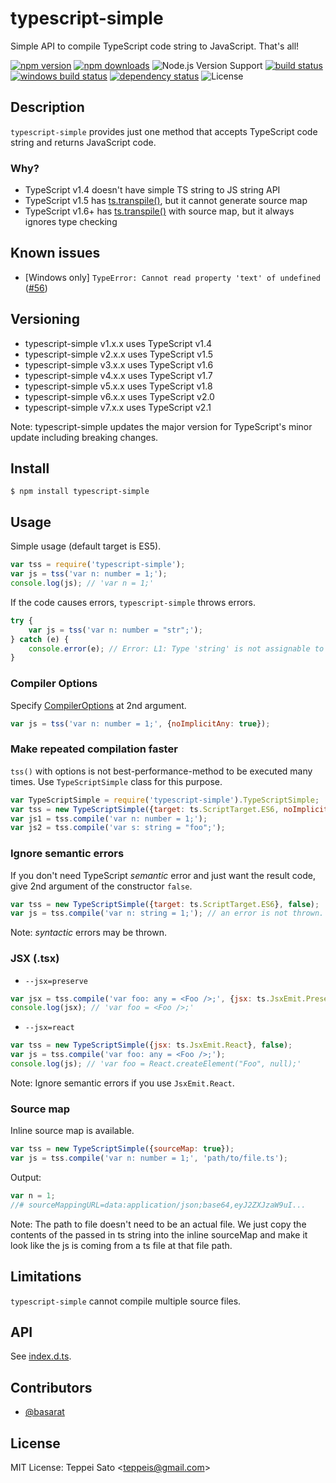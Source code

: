 typescript-simple
======

Simple API to compile TypeScript code string to JavaScript. That's all!

[![npm version][npm-image]][npm-url]
[![npm downloads][npm-downloads-image]][npm-url]
![Node.js Version Support][node-version]
[![build status][travis-image]][travis-url]
[![windows build status][appveyor-image]][appveyor-url]
[![dependency status][deps-image]][deps-url]
![License][license]

## Description

`typescript-simple` provides just one method that accepts TypeScript code string and returns JavaScript code.

### Why?

* TypeScript v1.4 doesn't have simple TS string to JS string API
* TypeScript v1.5 has [ts.transpile()](https://github.com/Microsoft/TypeScript/wiki/Using-the-Compiler-API#a-simple-transform-function), but it cannot generate source map
* TypeScript v1.6+ has [ts.transpile()](https://github.com/Microsoft/TypeScript/wiki/Using-the-Compiler-API#a-simple-transform-function) with source map, but it always ignores type checking

## Known issues

- [Windows only] `TypeError: Cannot read property 'text' of undefined` ([#56](https://github.com/teppeis/typescript-simple/issues/56))

## Versioning

* typescript-simple v1.x.x uses TypeScript v1.4
* typescript-simple v2.x.x uses TypeScript v1.5
* typescript-simple v3.x.x uses TypeScript v1.6
* typescript-simple v4.x.x uses TypeScript v1.7
* typescript-simple v5.x.x uses TypeScript v1.8
* typescript-simple v6.x.x uses TypeScript v2.0
* typescript-simple v7.x.x uses TypeScript v2.1

Note: typescript-simple updates the major version for TypeScript's minor update including breaking changes.

## Install

```console
$ npm install typescript-simple
```

## Usage

Simple usage (default target is ES5).

```javascript
var tss = require('typescript-simple');
var js = tss('var n: number = 1;');
console.log(js); // 'var n = 1;'
```

If the code causes errors, `typescript-simple` throws errors.

```javascript
try {
    var js = tss('var n: number = "str";');
} catch (e) {
    console.error(e); // Error: L1: Type 'string' is not assignable to type 'number'.
}
```

### Compiler Options

Specify [CompilerOptions](https://github.com/Microsoft/TypeScript/blob/0f67f4b6f1589756906782f1ac02e6931e1cff13/lib/typescript.d.ts#L1445-L1500) at 2nd argument.

```javascript
var js = tss('var n: number = 1;', {noImplicitAny: true});
```

### Make repeated compilation faster

`tss()` with options is not best-performance-method to be executed many times.
Use `TypeScriptSimple` class for this purpose.

```javascript
var TypeScriptSimple = require('typescript-simple').TypeScriptSimple;
var tss = new TypeScriptSimple({target: ts.ScriptTarget.ES6, noImplicitAny: true});
var js1 = tss.compile('var n: number = 1;');
var js2 = tss.compile('var s: string = "foo";');
```

### Ignore semantic errors

If you don't need TypeScript *semantic* error and just want the result code, give 2nd argument of the constructor `false`.

```javascript
var tss = new TypeScriptSimple({target: ts.ScriptTarget.ES6}, false);
var js = tss.compile('var n: string = 1;'); // an error is not thrown.
```

Note: *syntactic* errors may be thrown.

### JSX (.tsx)

- `--jsx=preserve`

```javascript
var jsx = tss.compile('var foo: any = <Foo />;', {jsx: ts.JsxEmit.Preserve});
console.log(jsx); // 'var foo = <Foo />;'
```

- `--jsx=react`

```javascript
var tss = new TypeScriptSimple({jsx: ts.JsxEmit.React}, false);
var js = tss.compile('var foo: any = <Foo />;');
console.log(js); // 'var foo = React.createElement("Foo", null);'
```

Note: Ignore semantic errors if you use `JsxEmit.React`.

### Source map

Inline source map is available.

```javascript
var tss = new TypeScriptSimple({sourceMap: true});
var js = tss.compile('var n: number = 1;', 'path/to/file.ts');
```

Output:

```javascript
var n = 1;
//# sourceMappingURL=data:application/json;base64,eyJ2ZXJzaW9uI...
```
Note: The path to file doesn't need to be an actual file. We just copy the contents of the passed in ts string into the inline sourceMap and make it look like the js is coming from a ts file at that file path.

## Limitations

`typescript-simple` cannot compile multiple source files.

## API

See [index.d.ts](index.d.ts).

## Contributors

* [@basarat](https://github.com/basarat)

## License

MIT License: Teppei Sato &lt;teppeis@gmail.com&gt;

[npm-image]: https://img.shields.io/npm/v/typescript-simple.svg
[npm-url]: https://npmjs.org/package/typescript-simple
[npm-downloads-image]: https://img.shields.io/npm/dm/typescript-simple.svg
[travis-image]: https://img.shields.io/travis/teppeis/typescript-simple/master.svg
[travis-url]: https://travis-ci.org/teppeis/typescript-simple
[deps-image]: https://img.shields.io/david/teppeis/typescript-simple.svg
[deps-url]: https://david-dm.org/teppeis/typescript-simple
[node-version]: https://img.shields.io/badge/Node.js%20support-v4–v7-brightgreen.svg
[coverage-image]: https://img.shields.io/coveralls/teppeis/typescript-simple/master.svg
[coverage-url]: https://coveralls.io/github/teppeis/typescript-simple?branch=master
[license]: https://img.shields.io/npm/l/typescript-simple.svg
[appveyor-image]: https://ci.appveyor.com/api/projects/status/22nwyfaf5p0yw54j/branch/master?svg=true
[appveyor-url]: https://ci.appveyor.com/project/teppeis/typescript-simple/branch/master
